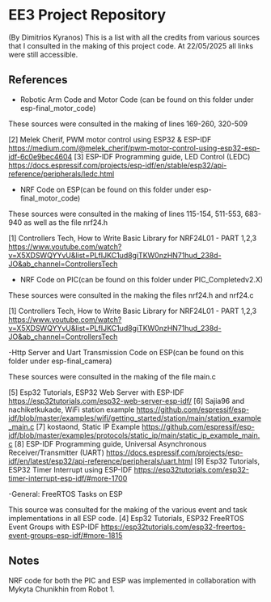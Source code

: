 # EE3 Project Repository
(By Dimitrios Kyranos)
This is a list with all the credits from various sources that I consulted in the making of this project code. At 22/05/2025 all links were still accessible.

## References

- Robotic Arm Code and Motor Code (can be found on this folder under esp-final_motor_code)

These sources were consulted in the making of lines 169-260, 320-509

[2] Melek Cherif, PWM motor control using ESP32 & ESP-IDF
https://medium.com/@melek_cherif/pwm-motor-control-using-esp32-esp-idf-6c0e9bec4604
[3] ESP-IDF Programming guide, LED Control (LEDC) 
https://docs.espressif.com/projects/esp-idf/en/stable/esp32/api-reference/peripherals/ledc.html


- NRF Code on ESP(can be found on this folder under esp-final_motor_code)

These sources were consulted in the making of lines 115-154, 511-553, 683-940 as well as the file nrf24.h

[1] Controllers Tech, How to Write Basic Library for NRF24L01 - PART 1,2,3
https://www.youtube.com/watch?v=X5XDSWQYYvU&list=PLfIJKC1ud8giTKW0nzHN71hud_238d-JO&ab_channel=ControllersTech


- NRF Code on PIC(can be found on this folder under PIC_Completedv2.X)

These sources were consulted in the making the files nrf24.h and nrf24.c

[1] Controllers Tech, How to Write Basic Library for NRF24L01 - PART 1,2,3
https://www.youtube.com/watch?v=X5XDSWQYYvU&list=PLfIJKC1ud8giTKW0nzHN71hud_238d-JO&ab_channel=ControllersTech


-Http Server and Uart Transmission Code on ESP(can be found on this folder under esp-final_camera)

These sources were consulted in the making of the file main.c 

[5] Esp32 Tutorials, ESP32 Web Server with ESP-IDF
https://esp32tutorials.com/esp32-web-server-esp-idf/
[6] Sajia96 and nachiketkukade, WiFi station example
https://github.com/espressif/esp-idf/blob/master/examples/wifi/getting_started/station/main/station_example_main.c
[7] kostaond, Static IP Example
https://github.com/espressif/esp-idf/blob/master/examples/protocols/static_ip/main/static_ip_example_main.c
[8] ESP-IDF Programming guide, Universal Asynchronous Receiver/Transmitter (UART)
https://docs.espressif.com/projects/esp-idf/en/latest/esp32/api-reference/peripherals/uart.html
[9] Esp32 Tutorials, ESP32 Timer Interrupt using ESP-IDF
https://esp32tutorials.com/esp32-timer-interrupt-esp-idf/#more-1700

-General: FreeRTOS Tasks on ESP

This source was consulted for the making of the various event and task implementations in all ESP code. 
[4] Esp32 Tutorials, ESP32 FreeRTOS Event Groups with ESP-IDF
 https://esp32tutorials.com/esp32-freertos-event-groups-esp-idf/#more-1815


## Notes

NRF code for both the PIC and ESP was implemented in collaboration with Mykyta Chunikhin from Robot 1. 